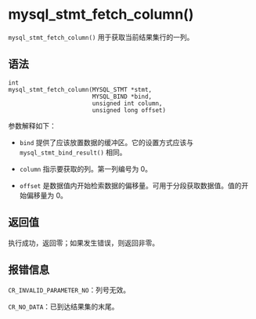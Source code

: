 mysql_stmt_fetch_column() 
==============================================

`mysql_stmt_fetch_column()` 用于获取当前结果集行的一列。

语法 
-----------------------

```unknow
int
mysql_stmt_fetch_column(MYSQL_STMT *stmt,
                        MYSQL_BIND *bind,
                        unsigned int column,
                        unsigned long offset)
```



参数解释如下：

* `bind` 提供了应该放置数据的缓冲区。它的设置方式应该与 `mysql_stmt_bind_result()` 相同。

  

* `column` 指示要获取的列。第一列编号为 0。

  

* `offset` 是数据值内开始检索数据的偏移量。可用于分段获取数据值。值的开始偏移量为 0。

  




返回值 
------------------------

执行成功，返回零；如果发生错误，则返回非零。

报错信息 
-------------------------

`CR_INVALID_PARAMETER_NO`：列号无效。

`CR_NO_DATA`：已到达结果集的末尾。
